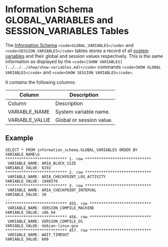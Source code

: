 
# Information Schema GLOBAL_VARIABLES and SESSION_VARIABLES Tables

The [Information Schema](../../../../../../mariadb-internals/information-schema-plugins-show-and-flush-statements.md) `<code>GLOBAL_VARIABLES</code>` and `<code>SESSION_VARIABLES</code>` tables stores a record of all [system variables](../../../../../../../server-usage/replication-cluster-multi-master/optimization-and-tuning/system-variables/server-system-variables.md) and their global and session values respectively. This is the same information as displayed by the `<code>[SHOW VARIABLES](../../../show/show-variables.md)</code>` commands `<code>SHOW GLOBAL VARIABLES</code>` and `<code>SHOW SESSION VARIABLES</code>`.


It contains the following columns:



| Column | Description |
| --- | --- |
| Column | Description |
| VARIABLE_NAME | System variable name. |
| VARIABLE_VALUE | Global or session value. |



## Example


```
SELECT * FROM information_schema.GLOBAL_VARIABLES ORDER BY VARIABLE_NAME\G
*************************** 1. row *****************************
 VARIABLE_NAME: ARIA_BLOCK_SIZE
VARIABLE_VALUE: 8192
*************************** 2. row *****************************
 VARIABLE_NAME: ARIA_CHECKPOINT_LOG_ACTIVITY
VARIABLE_VALUE: 1048576
*************************** 3. row *****************************
 VARIABLE_NAME: ARIA_CHECKPOINT_INTERVAL
VARIABLE_VALUE: 30
...
*************************** 455. row ***************************
 VARIABLE_NAME: VERSION_COMPILE_MACHINE
VARIABLE_VALUE: x86_64
*************************** 456. row ***************************
 VARIABLE_NAME: VERSION_COMPILE_OS
VARIABLE_VALUE: debian-linux-gnu
*************************** 457. row ***************************
 VARIABLE_NAME: WAIT_TIMEOUT
VARIABLE_VALUE: 600
```
